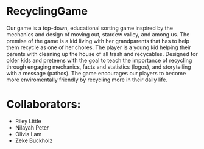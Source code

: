 # RecyclingGame

Our game is a top-down, educational sorting game inspired by the mechanics and design of moving out, stardew valley, and among us. The premise of the game is a kid living with her grandparents that has to help them recycle as one of her chores. The player is a young kid helping their parents with cleaning up the house of all trash and recycables. Designed for older kids and preteens with the goal to teach the importance of recycling through engaging mechanics, facts and statistics (logos), and storytelling with a message (pathos). The game encourages our players to become more enviromentally friendly by recycling more in their daily life.

# Collaborators: 
- Riley Little
- Nilayah Peter
- Olivia Lam
- Zeke Buckholz
